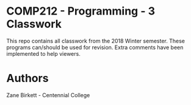 # COMP212 - Programming - 3 Classwork
This repo contains all classwork from the 2018 Winter semester. These programs can/should be used for revision. Extra comments have been 
implemented to help viewers.
# Authors
Zane Birkett - Centennial College

